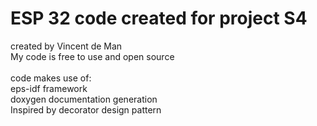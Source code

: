 # ESP 32 code created for project S4

created by Vincent de Man<br>
My code is free to use and open source <br>
<br>
code makes use of: <br>
eps-idf framework <br>
doxygen documentation generation <br>
Inspired by decorator design pattern<br>
